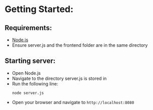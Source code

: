 # Getting Started:

## Requirements:
- [Node.js](https://nodejs.org/en)
- Ensure server.js and the frontend folder are in the same directory

## Starting server:

- Open Node.js
- Navigate to the directory server.js is stored in
- Run the following line:
  ```
  node server.js
  ```
- Open your browser and navigate to ``` http://localhost:8080 ```
